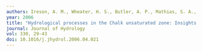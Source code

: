 ```yaml
---
authors: Ireson, A. M., Wheater, H. S., Butler, A. P., Mathias, S. A., Finch, J., and Cooper, J. D.
year: 2006
title: "Hydrological processes in the Chalk unsaturated zone: Insights from an intensive field monitoring programme."
journal: Journal of Hydrology
vol: 330, 29-43
doi: 10.1016/j.jhydrol.2006.04.021
---
```

